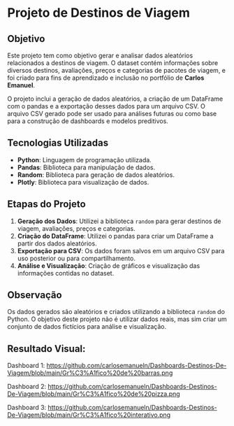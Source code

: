 # Projeto de Destinos de Viagem

## Objetivo
Este projeto tem como objetivo gerar e analisar dados aleatórios relacionados a destinos de viagem. O dataset contém informações sobre diversos destinos, avaliações, preços e categorias de pacotes de viagem, e foi criado para fins de aprendizado e inclusão no portfólio de **Carlos Emanuel**.

O projeto inclui a geração de dados aleatórios, a criação de um DataFrame com o pandas e a exportação desses dados para um arquivo CSV. O arquivo CSV gerado pode ser usado para análises futuras ou como base para a construção de dashboards e modelos preditivos.

## Tecnologias Utilizadas

- **Python**: Linguagem de programação utilizada.
- **Pandas**: Biblioteca para manipulação de dados.
- **Random**: Biblioteca para geração de dados aleatórios.
- **Plotly**: Biblioteca para visualização de dados.

## Etapas do Projeto

1. **Geração dos Dados**: Utilizei a biblioteca `random` para gerar destinos de viagem, avaliações, preços e categorias.
2. **Criação do DataFrame**: Utilizei o pandas para criar um DataFrame a partir dos dados aleatórios.
3. **Exportação para CSV**: Os dados foram salvos em um arquivo CSV para uso posterior ou para compartilhamento.
4. **Análise e Visualização**: Criação de gráficos e visualização das informações contidas no dataset.

## Observação
Os dados gerados são aleatórios e criados utilizando a biblioteca `random` do Python. O objetivo deste projeto não é utilizar dados reais, mas sim criar um conjunto de dados fictícios para análise e visualização.

## Resultado Visual:

Dashboard 1: https://github.com/carlosemanueln/Dashboards-Destinos-De-Viagem/blob/main/Gr%C3%A1fico%20de%20barras.png

Dashboard 2: https://github.com/carlosemanueln/Dashboards-Destinos-De-Viagem/blob/main/Gr%C3%A1fico%20de%20pizza.png

Dashboard 3: https://github.com/carlosemanueln/Dashboards-Destinos-De-Viagem/blob/main/Gr%C3%A1fico%20interativo.png
